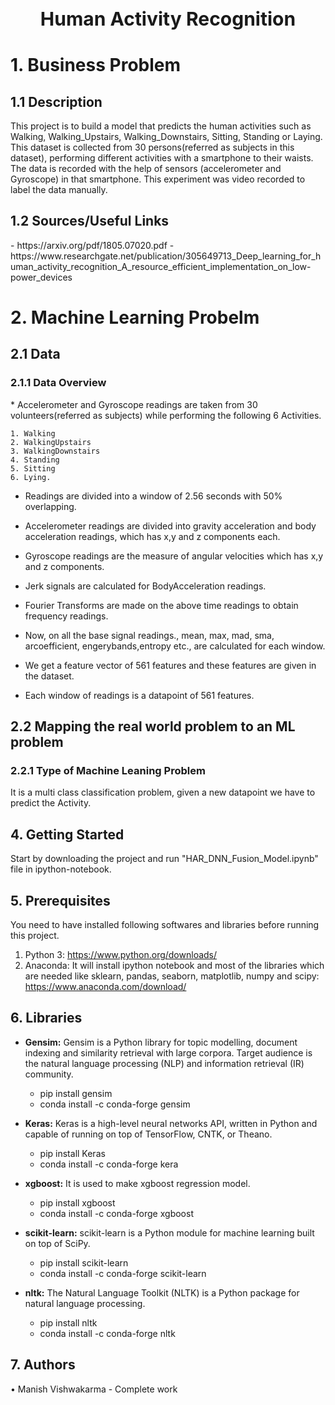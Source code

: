 <h1 style="text-align:center;font-size:30px;" >Human Activity Recognition</h1>

<h1> 1. Business Problem </h1>
<h2> 1.1 Description </h2>
This project is to build a model that predicts the human activities such as Walking, Walking_Upstairs, Walking_Downstairs, Sitting, Standing or Laying.
This dataset is collected from 30 persons(referred as subjects in this dataset), performing different activities with a smartphone to their waists. The data is recorded with the help of sensors (accelerometer and Gyroscope) in that smartphone. This experiment was video recorded to label the data manually.

<h2> 1.2 Sources/Useful Links</h2>
- https://arxiv.org/pdf/1805.07020.pdf
- https://www.researchgate.net/publication/305649713_Deep_learning_for_human_activity_recognition_A_resource_efficient_implementation_on_low-power_devices

<h1>2. Machine Learning Probelm </h1>

<h2> 2.1 Data </h2>

<h3> 2.1.1 Data Overview </h3>
* Accelerometer and Gyroscope readings are taken from 30 volunteers(referred as subjects) while performing the following 6 Activities.

    1. Walking     
    2. WalkingUpstairs 
    3. WalkingDownstairs 
    4. Standing 
    5. Sitting 
    6. Lying.

* Readings are divided into a window of 2.56 seconds with 50% overlapping. 

* Accelerometer readings are divided into gravity acceleration and body acceleration readings,
  which has x,y and z components each.

* Gyroscope readings are the measure of angular velocities which has x,y and z components.

* Jerk signals are calculated for BodyAcceleration readings.

* Fourier Transforms are made on the above time readings to obtain frequency readings.

* Now, on all the base signal readings., mean, max, mad, sma, arcoefficient, engerybands,entropy etc., are calculated for each window.

* We get a feature vector of 561 features and these features are given in the dataset.

* Each window of readings is a datapoint of 561 features.

<h2> 2.2 Mapping the real world problem to an ML problem </h2>

<h3> 2.2.1 Type of Machine Leaning Problem </h3>
<p> It is a multi class classification problem, given a new datapoint we have to predict the Activity.</p>

## 4. Getting Started
Start by downloading the project and run "HAR_DNN_Fusion_Model.ipynb" file in ipython-notebook.

## 5. Prerequisites
You need to have installed following softwares and libraries before running this project.
1. Python 3: https://www.python.org/downloads/
2. Anaconda: It will install ipython notebook and most of the libraries which are needed like sklearn, pandas, seaborn, matplotlib, numpy and scipy: https://www.anaconda.com/download/

## 6. Libraries
* __Gensim:__ Gensim is a Python library for topic modelling, document indexing and similarity retrieval with large corpora. Target audience is the natural language processing (NLP) and information retrieval (IR) community.
    * pip install gensim
    * conda install -c conda-forge gensim
* __Keras:__ Keras is a high-level neural networks API, written in Python and capable of running on top of TensorFlow, CNTK, or Theano.
    * pip install Keras
    * conda install -c conda-forge kera

* __xgboost:__ It is used to make xgboost regression model.
    * pip install xgboost
    * conda install -c conda-forge xgboost

* __scikit-learn:__ scikit-learn is a Python module for machine learning built on top of SciPy.
    * pip install scikit-learn
    * conda install -c conda-forge scikit-learn

* __nltk:__ The Natural Language Toolkit (NLTK) is a Python package for natural language processing. 
    * pip install nltk
    * conda install -c conda-forge nltk

## 7. Authors
•	Manish Vishwakarma - Complete work  

